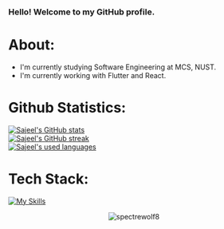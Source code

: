 ### Hello! Welcome to my GitHub profile.

# About:

- I'm currently studying Software Engineering at MCS, NUST.  
- I'm currently working with Flutter and React.
# Github Statistics: 

[![Sajeel's GitHub stats](https://github-readme-stats.vercel.app/api?username=S4j33l&theme=tokyonight)](https://github.com/anuraghazra/github-readme-stats)
<br>
[![Sajeel's GitHub streak](https://streak-stats.demolab.com/?user=S4j33l&theme=dark)](https://git.io/streak-stats)
<br>
[![Sajeel's used languages](https://github-readme-stats.vercel.app/api/top-langs/?username=S4j33l&theme=dark)](https://github.com/anuraghazra/github-readme-stats)

# Tech Stack: 

[![My Skills](https://skillicons.dev/icons?i=flutter,java,python,linux,mongodb,nodejs,mysql,react)](https://skillicons.dev)
<br>
<p align="center"> <img src="https://komarev.com/ghpvc/?username=S4j33l&label=Profile%20views&color=0e75b6&style=flat" alt="spectrewolf8" /> </p>
